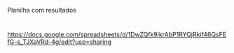 Planilha com resultados
#
https://docs.google.com/spreadsheets/d/1DwZQfk9ikrAbP1RYQjRkif46QsFEfG-s_TJXaVRd-4g/edit?usp=sharing
